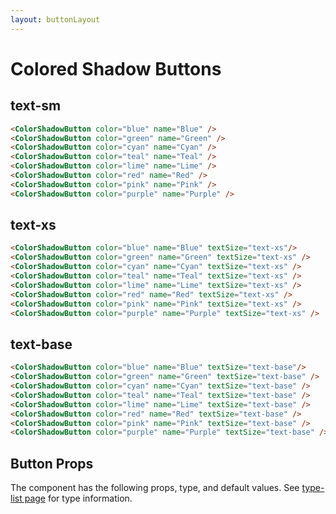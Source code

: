 ```yaml
---
layout: buttonLayout
---
```


<script>
  import { ColorShadowButton, Table, TableDefaultRow, Breadcrumb } from '$lib/index';
  import componentProps from '../props/ColorShadowButton.json'
  // Props table
  export let items = componentProps.props
	let propHeader = ['Name', 'Type', 'Default']
	// console.log(items)
	let divClass='w-full relative overflow-x-auto shadow-md sm:rounded-lg'

</script>

<h1 class="text-3xl w-full dark:text-white py-8">Colored Shadow Buttons</h1>

<h2 class="text-2xl w-full dark:text-white py-8">text-sm</h2>


<div class=" flex flex-wrap justify-center rounded-xl w-full my-4 mx-auto bg-gradient-to-r bg-white dark:bg-gray-900 border border-gray-200 dark:border-gray-700 p-2 sm:p-6">
<ColorShadowButton color="blue" name="Blue" />
<ColorShadowButton color="green" name="Green" />
<ColorShadowButton color="cyan" name="Cyan" />
<ColorShadowButton color="teal" name="Teal" />
<ColorShadowButton color="lime" name="Lime" />
<ColorShadowButton color="red" name="Red" />
<ColorShadowButton color="pink" name="Pink" />
<ColorShadowButton color="purple" name="Purple" />
</div>

```html
<ColorShadowButton color="blue" name="Blue" />
<ColorShadowButton color="green" name="Green" />
<ColorShadowButton color="cyan" name="Cyan" />
<ColorShadowButton color="teal" name="Teal" />
<ColorShadowButton color="lime" name="Lime" />
<ColorShadowButton color="red" name="Red" />
<ColorShadowButton color="pink" name="Pink" />
<ColorShadowButton color="purple" name="Purple" />
```

<h2 class="text-2xl w-full dark:text-white py-8">text-xs</h2>


<div class=" flex flex-wrap justify-center rounded-xl w-full my-4 mx-auto bg-gradient-to-r bg-white dark:bg-gray-900 border border-gray-200 dark:border-gray-700 p-2 sm:p-6">
<ColorShadowButton color="blue" name="Blue" textSize="text-xs"/>
<ColorShadowButton color="green" name="Green" textSize="text-xs" />
<ColorShadowButton color="cyan" name="Cyan" textSize="text-xs" />
<ColorShadowButton color="teal" name="Teal" textSize="text-xs" />
<ColorShadowButton color="lime" name="Lime" textSize="text-xs" />
<ColorShadowButton color="red" name="Red" textSize="text-xs" />
<ColorShadowButton color="pink" name="Pink" textSize="text-xs" />
<ColorShadowButton color="purple" name="Purple" textSize="text-xs" />
</div>

```html
<ColorShadowButton color="blue" name="Blue" textSize="text-xs"/>
<ColorShadowButton color="green" name="Green" textSize="text-xs" />
<ColorShadowButton color="cyan" name="Cyan" textSize="text-xs" />
<ColorShadowButton color="teal" name="Teal" textSize="text-xs" />
<ColorShadowButton color="lime" name="Lime" textSize="text-xs" />
<ColorShadowButton color="red" name="Red" textSize="text-xs" />
<ColorShadowButton color="pink" name="Pink" textSize="text-xs" />
<ColorShadowButton color="purple" name="Purple" textSize="text-xs" />
```

<h2 class="text-2xl w-full dark:text-white py-8">text-base</h2>

<div class=" flex flex-wrap justify-center rounded-xl w-full my-4 mx-auto bg-gradient-to-r bg-white dark:bg-gray-900 border border-gray-200 dark:border-gray-700 p-2 sm:p-6">
<ColorShadowButton color="blue" name="Blue" textSize="text-base"/>
<ColorShadowButton color="green" name="Green" textSize="text-base" />
<ColorShadowButton color="cyan" name="Cyan" textSize="text-base" />
<ColorShadowButton color="teal" name="Teal" textSize="text-base" />
<ColorShadowButton color="lime" name="Lime" textSize="text-base" />
<ColorShadowButton color="red" name="Red" textSize="text-base" />
<ColorShadowButton color="pink" name="Pink" textSize="text-base" />
<ColorShadowButton color="purple" name="Purple" textSize="text-base" />
</div>

```html
<ColorShadowButton color="blue" name="Blue" textSize="text-base"/>
<ColorShadowButton color="green" name="Green" textSize="text-base" />
<ColorShadowButton color="cyan" name="Cyan" textSize="text-base" />
<ColorShadowButton color="teal" name="Teal" textSize="text-base" />
<ColorShadowButton color="lime" name="Lime" textSize="text-base" />
<ColorShadowButton color="red" name="Red" textSize="text-base" />
<ColorShadowButton color="pink" name="Pink" textSize="text-base" />
<ColorShadowButton color="purple" name="Purple" textSize="text-base" />
```

<h2 class="text-2xl w-full text-gray-900 dark:text-white py-8">Button Props</h2>

<p>The component has the following props, type, and default values. See <a href="/type-list" class="text-blue-600 hover:underline dark:text-blue-500">type-list page</a> for type information.</p>


<Table header={propHeader} {divClass} >
  <TableDefaultRow {items} rowState='hover' />
</Table>